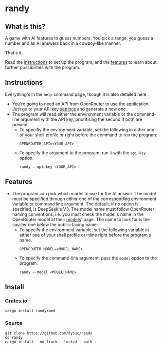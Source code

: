 # randy

## What is this?

A game with AI features to guess numbers. You pick a range, you guess a number and an AI answers
back in a cowboy-like manner.

That's it.

Read the [instructions] to set up the program, and the [features] to learn about further
possibilities with the program.

## Instructions <instructions>

Everything's in the `help` command page, though it is also detailed here.

- You're going to need an API from OpenRouter to use the application. Just go to your API key
  [settings] and generate a new one.
- The program will read either the environment variable or the command-line argument with the API
  key, prioritising the second if both are present.
  - To specifiy the environment variable, set the following in either one of your shell profile or
    right before the command to run the program:
    ```
    OPENROUTER_API=<YOUR_API>
    ```
  - To specify the argument to the program, run it with the `api-key` option:
    ```
    randy --api-key <YOUR_API>
    ```

## Features <features>

- The program can pick which model to use for the AI answer. The model must be specified through
  either one of the corresponding environment variable or command line argument.
  The default, if no option is specified, is DeepSeek's V3.
  The model name must follow OpenRouter naming conventions, i.e. you must check the model's name in
  the OpenRouter model at their [models]' page. The name to look for is the smaller one below the
  public-facing name.
  - To specify the environment variable, set the following variable in either one of your shell
    profile or inline right before the program's name.
    ```
    OPENROUTER_MODEL=<MODEL_NAME>
    ```
  - To specify the command-line argument, pass the `model` option to the program:
    ```
    randy --model <MODEL_NAME>
    ```

## Install

### Crates.io

```
cargo install randyrand
```

### Source

```
git clone https://github.com/dybuc/randy
cd randy
cargo install --no-track --locked --path .
```

[instructions]: README.md#instructions
[features]: README.md#features
[settings]: https://openrouter.ai/settings/keys
[models]: https://openrouter.ai/models
